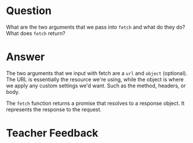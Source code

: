 # Question

What are the two arguments that we pass into `fetch` and what do they do? What does `fetch` return?

# Answer

The two arguments that we input with fetch are a `url` and `object` (optional). The URL is essentially the resource we're using, while the object is where we apply any custom settings we'd want. Such as the method, headers, or body.

The `fetch` function returns a promise that resolves to a response object. It represents the response to the request.

# Teacher Feedback
